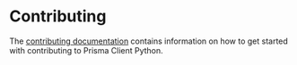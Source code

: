 # Contributing

The [contributing documentation](https://prisma-client-py.readthedocs.io/en/stable/contributing/contributing/) contains information on how to get started with contributing to Prisma Client Python.

